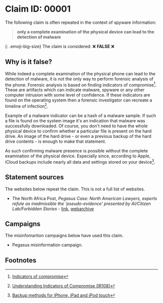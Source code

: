 <style>
.emoji-big-size img {font-size: 4rem;}
</style>

# Claim ID: 00001

The following claim is often repeated in the context of spyware information:

> **only a complete examination of the physical device can lead to the detection of malware**

{: .emoji-big-size}
The claim is considered: :x: **FALSE** :x:

## Why is it false?
While indeed a complete examination of the physical phone can lead to the detection of malware, it is not the only way to perform forensic analysis of the phone. Forensic analysis is based on finding indicators of compromise[^wiki]. These are artifacts which can indicate malware, spyware or any other computer intrusion with some level of confidence. If these indicators are found on the operating system then a forensic investigator can recreate a timeline of infection[^cisa].

Example of a malware indicator can be a hash of a malware sample. If such a file is found on the system image it's an indication that malware was successfully downloaded. Of course, you don't need to have the whole physical device to confirm whether a particular file is present on the hard drive. An image of the hard drive - or even a previous backup of the hard drive contents - is enough to make that statement.

As such confirming malware presence is possible without the complete examination of the physical device. Especially since, according to Apple, iCloud backups include nearly all data and settings stored on your device[^apple].

## Statement sources
The websites below repeat the claim. This is not a full list of websites.
* The North Africa Post, *Pegasus Case: North American Lawyers, experts refute as inadmissible the ‘pseudo-evidence’ presented by AI/Citizen Lab/Forbidden Stories* - [link](https://northafricapost.com/65628-pegasus-case-north-american-lawyers-experts-refute-as-inadmissible-the-pseudo-evidence-presented-by-ai-citizen-lab-forbidden-stories.html), [webarchive](https://web.archive.org/web/20230303162614/https://northafricapost.com/65628-pegasus-case-north-american-lawyers-experts-refute-as-inadmissible-the-pseudo-evidence-presented-by-ai-citizen-lab-forbidden-stories.html)

## Campaigns
The misinfomartion campaigns below have used this claim.
* Pegasus misinformation campaign.

## Footnotes
[^wiki]: [Indicators of compromise](https://www.trendmicro.com/vinfo/us/security/definition/indicators-of-compromise)
[^cisa]: [Understanding Indicators of Compromise (IR108)](https://www.cisa.gov/news-events/events/understanding-indicators-compromise-ir108)
[^apple]: [Backup methods for iPhone, iPad and iPod touch](https://support.apple.com/en-gb/HT204136)
